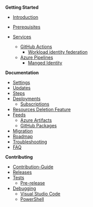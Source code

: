 **Getting Started**

* [Introduction](https://github.com/azure/azops/wiki/introduction)
* [Prerequisites](https://github.com/azure/azops/wiki/prerequisites)

* [Services](https://github.com/azure/azops/wiki/services)
  * [GitHub Actions](https://github.com/azure/azops/wiki/github-actions)
    * [Workload identity federation](https://github.com/azure/azops/wiki/github-oidc)
  * [Azure Pipelines](https://github.com/azure/azops/wiki/azure-pipelines)
    * [Manged Identity](https://github.com/azure/azops/wiki/azure-pipelines-ManagedIdentity)

**Documentation**

* [Settings](https://github.com/azure/azops/wiki/settings)
* [Updates](https://github.com/azure/azops/wiki/updates)
* [Steps](https://github.com/azure/azops/wiki/steps)
* [Deployments](https://github.com/Azure/Enterprise-Scale/wiki/Deploying-Enterprise-Scale#operating-the-azure-platform-using-azops-infrastructure-as-code-with-github-actions)
  * [Subscriptions](https://github.com/Azure/Enterprise-Scale/wiki/Create-Landingzones#create-landing-zones-subscription-using-azops)
* [Resources Deletion Feature](https://github.com/azure/azops/wiki/ResourceDeletion)
* [Feeds](https://github.com/azure/azops/wiki/feeds)
  * [Azure Artifacts](https://github.com/azure/azops/wiki/azure-artifacts)
  * [GitHub Packages](https://github.com/azure/azops/wiki/github-packages)
* [Migration](https://github.com/azure/azops/wiki/migration)
* [Roadmap](https://github.com/azure/azops/wiki/roadmap)
* [Troubleshooting](https://github.com/azure/azops/wiki/troubleshooting)
* [FAQ](https://github.com/azure/azops/wiki/frequently-asked-questions)

**Contributing**
* [Contribution-Guide](https://github.com/azure/azops/wiki/azops-contribution)
* [Releases](https://github.com/azure/azops/wiki/releases)
* [Tests](https://github.com/azure/azops/wiki/tests)
  * [Pre-release](https://github.com/azure/azops/wiki/pre-release)
* [Debugging](https://github.com/azure/azops/wiki/debugging)
  * [Visual Studio Code](https://github.com/azure/azops/wiki/visual-studio-code)
  * [PowerShell](https://github.com/azure/azops/wiki/powershell)
